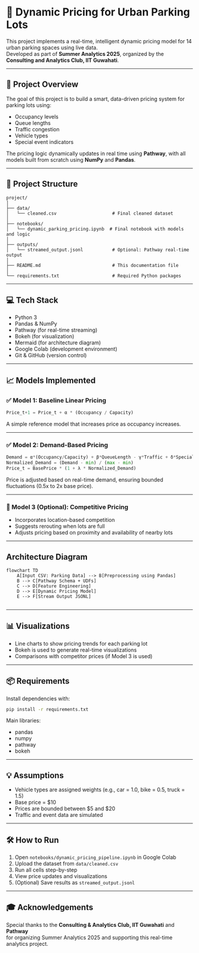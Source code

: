 # 🚗 Dynamic Pricing for Urban Parking Lots

This project implements a real-time, intelligent dynamic pricing model for 14 urban parking spaces using live data.  
Developed as part of **Summer Analytics 2025**, organized by the **Consulting and Analytics Club, IIT Guwahati**.

---

## 📌 Project Overview

The goal of this project is to build a smart, data-driven pricing system for parking lots using:

- Occupancy levels
- Queue lengths
- Traffic congestion
- Vehicle types
- Special event indicators

The pricing logic dynamically updates in real time using **Pathway**, with all models built from scratch using **NumPy** and **Pandas**.

---

## 📂 Project Structure

```
project/
│
├── data/
│   └── cleaned.csv                     # Final cleaned dataset
│
├── notebooks/
│   └── dynamic_parking_pricing.ipynb  # Final notebook with models and logic
│
├── outputs/
│   └── streamed_output.jsonl           # Optional: Pathway real-time output
│
├── README.md                           # This documentation file
│
└── requirements.txt                    # Required Python packages
```

---

## 💻 Tech Stack

- Python 3
- Pandas & NumPy
- Pathway (for real-time streaming)
- Bokeh (for visualization)
- Mermaid (for architecture diagram)
- Google Colab (development environment)
- Git & GitHub (version control)

---

## 📈 Models Implemented

### ✅ Model 1: Baseline Linear Pricing

```python
Price_t+1 = Price_t + α * (Occupancy / Capacity)
```

A simple reference model that increases price as occupancy increases.

---

### ✅ Model 2: Demand-Based Pricing

```python
Demand = α*(Occupancy/Capacity) + β*QueueLength - γ*Traffic + δ*SpecialDay + ε*VehicleTypeWeight
Normalized_Demand = (Demand - min) / (max - min)
Price_t = BasePrice * (1 + λ * Normalized_Demand)
```

Price is adjusted based on real-time demand, ensuring bounded fluctuations (0.5x to 2x base price).

---

### 🔁 Model 3 (Optional): Competitive Pricing

- Incorporates location-based competition
- Suggests rerouting when lots are full
- Adjusts pricing based on proximity and availability of nearby lots

---

## Architecture Diagram
```mermaid
flowchart TD
    A[Input CSV: Parking Data] --> B[Preprocessing using Pandas]
    B --> C[Pathway Schema + UDFs]
    C --> D[Feature Engineering]
    D --> E[Dynamic Pricing Model]
    E --> F[Stream Output JSONL]


```

---

## 📊 Visualizations

- Line charts to show pricing trends for each parking lot
- Bokeh is used to generate real-time visualizations
- Comparisons with competitor prices (if Model 3 is used)

---

## 📦 Requirements

Install dependencies with:

```bash
pip install -r requirements.txt
```

Main libraries:
- pandas
- numpy
- pathway
- bokeh

---

## 💡 Assumptions

- Vehicle types are assigned weights (e.g., car = 1.0, bike = 0.5, truck = 1.5)
- Base price = $10
- Prices are bounded between $5 and $20
- Traffic and event data are simulated

---

## 🛠 How to Run

1. Open `notebooks/dynamic_pricing_pipeline.ipynb` in Google Colab
2. Upload the dataset from `data/cleaned.csv`
3. Run all cells step-by-step
4. View price updates and visualizations
5. (Optional) Save results as `streamed_output.jsonl`

---

## 🎓 Acknowledgements

Special thanks to the **Consulting & Analytics Club, IIT Guwahati** and **Pathway**  
for organizing Summer Analytics 2025 and supporting this real-time analytics project.
